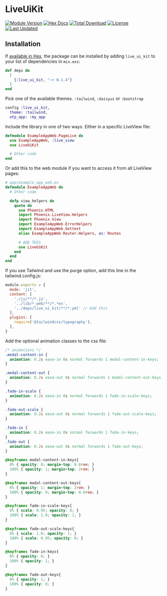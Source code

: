 # LiveUiKit

<!-- MDOC !-->

[![Module Version](https://img.shields.io/hexpm/v/bootstrap_icons.svg)](https://hex.pm/packages/live_ui_kit/)
[![Hex Docs](https://img.shields.io/badge/hex-docs-lightgreen.svg)](https://hexdocs.pm/live_ui_kit/)
[![Total Download](https://img.shields.io/hexpm/dt/live_ui_kit.svg)](https://hex.pm/packages/live_ui_kit)
[![License](https://img.shields.io/hexpm/l/live_ui_kit.svg)](https://github.com/liveuikit/live_ui_kit/blob/master/LICENSE.txt)
[![Last Updated](https://img.shields.io/github/last-commit/liveuikit/live_ui_kit.svg)](https://github.com/liveuikit/live_ui_kit/commits/master)


## Installation

If [available in Hex](https://hex.pm/docs/publish), the package can be installed
by adding `live_ui_kit` to your list of dependencies in `mix.exs`:

```elixir
def deps do
  [
    {:live_ui_kit, "~> 0.1.4"}
  ]
end
```
Pick one of the available themes. `:tailwind`, `:daisyui` or `:bootstrap`

```elixir
config :live_ui_kit,
  theme: :tailwind,
  otp_app: :my_app
```

Include the library in one of two ways. Either in a specific LiveView file:

```elixir
defmodule ExampleAppWeb.PageLive do
  use ExampleAppWeb, :live_view
  use LiveUiKit

  # Other code
end
```

Or add this to the web module if you want to access it from all LiveView pages:

```elixir
# app/example_app_web.ex
defmodule ExampleAppWeb do
  # Other code

  defp view_helpers do
    quote do
      use Phoenix.HTML
      import Phoenix.LiveView.Helpers
      import Phoenix.View
      import ExampleAppWeb.ErrorHelpers
      import ExampleAppWeb.Gettext
      alias ExampleAppWeb.Router.Helpers, as: Routes

      # ADD THIS
      use LiveUiKit
    end
  end
end
```
If you use Tailwind and use the purge option, add this line in the tailwind.config.js:

```js
module.exports = {
  mode: 'jit',
  content: [
    './js/**/*.js',
    '../lib/*_web/**/*.*ex',
    '../deps/live_ui_kit/**/*.yml' // Add this
  ],
  plugins: [
    require('@tailwindcss/typography'),
  ],
}
```

Add the optional animation classes to the css file:

```css
/* animations */
.modal-content-in {
  animation: 0.2s ease-in 0s normal forwards 1 modal-content-in-keys;
}

.modal-content-out {
  animation: 0.2s ease-out 0s normal forwards 1 modal-content-out-keys;
}

.fade-in-scale {
  animation: 0.2s ease-in 0s normal forwards 1 fade-in-scale-keys;
}

.fade-out-scale {
  animation: 0.2s ease-out 0s normal forwards 1 fade-out-scale-keys;
}

.fade-in {
  animation: 0.2s ease-in 0s normal forwards 1 fade-in-keys;
}
.fade-out {
  animation: 0.2s ease-out 0s normal forwards 1 fade-out-keys;
}

@keyframes modal-content-in-keys{
  0% { opacity: 0; margin-top: 0.6rem; }
  100% { opacity: 1; margin-top: 2rem; }
}

@keyframes modal-content-out-keys{
  0% { opacity: 1; margin-top: 2rem; }
  100% { opacity: 0; margin-top: 0.6rem; }
}

@keyframes fade-in-scale-keys{
  0% { scale: 0.95; opacity: 0; }
  100% { scale: 1.0; opacity: 1; }
}

@keyframes fade-out-scale-keys{
  0% { scale: 1.0; opacity: 1; }
  100% { scale: 0.95; opacity: 0; }
}

@keyframes fade-in-keys{
  0% { opacity: 0; }
  100% { opacity: 1; }
}

@keyframes fade-out-keys{
  0% { opacity: 1; }
  100% { opacity: 0; }
}
```

